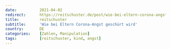 ```yaml
---
date:          2021-04-02
redirect:      https://reitschuster.de/post/wie-bei-eltern-corona-angst-geschuert-wird/
title:         reitschuster
subtitle:      'Wie bei Eltern Corona-Angst geschürt wird'
country:       DE
categories:    [Zahlen, Manipulation]
tags:          [reitschuster, kind, angst]
---
```


